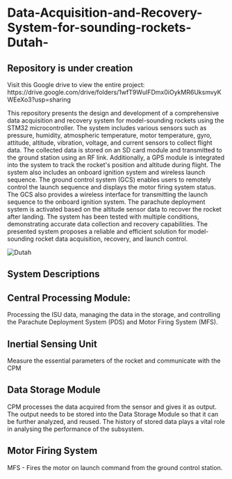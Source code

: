 # Data-Acquisition-and-Recovery-System-for-sounding-rockets-Dutah-

<h2>Repository is under creation</h2> Visit this Google drive to view the entire project: https://drive.google.com/drive/folders/1wfT9WuIFDmx0iOykMR6UksmvyKWEeXo3?usp=sharing

This repository presents the design and development of a comprehensive data acquisition and recovery system for model-sounding rockets using the STM32 microcontroller. The system includes various sensors such as pressure, humidity, atmospheric temperature, motor temperature, gyro, attitude, altitude, vibration, voltage, and current sensors to collect flight data. The collected data is stored on an SD card module and transmitted to the ground station using an RF link. Additionally, a GPS module is integrated into the system to track the rocket's position and altitude during flight. The system also includes an onboard ignition system and wireless launch sequence. The ground control system (GCS) enables users to remotely control the launch sequence and displays the motor firing system status. The GCS also provides a wireless interface for transmitting the launch sequence to the onboard ignition system. The parachute deployment system is activated based on the altitude sensor data to recover the rocket after landing. The system has been tested with multiple conditions, demonstrating accurate data collection and recovery capabilities. The presented system proposes a reliable and efficient solution for model-sounding rocket data acquisition, recovery, and launch control.

![Dutah](https://github.com/the-indie-engineer/Dutah-Sounding-Rocket-Avionics/assets/109530150/12a916fd-abd1-4cff-9f7c-774324a32a4b)


<h2>System Descriptions</h2>

<h2>Central Processing Module:</h2>

Processing the ISU data, managing the data in the storage, and controlling the Parachute Deployment System (PDS) and Motor Firing System (MFS).

<h2>Inertial Sensing Unit</h2>

Measure the essential parameters of the rocket and communicate with the CPM 

<h2>Data Storage Module</h2>

CPM processes the data acquired from the sensor and gives it as output. The output needs to be stored into the Data Storage Module so that it can be further analyzed, and reused. The history of stored data plays a vital role in analysing the performance of the subsystem.

<h2>Motor Firing System</h2>

MFS - Fires the motor on launch command from the ground control station.
